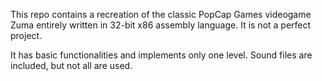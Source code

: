 This repo contains a recreation of the classic PopCap Games videogame Zuma entirely written in 32-bit x86 assembly language. It is not a perfect project. 

It has basic functionalities and implements only one level. Sound files are included, but not all are used. 
